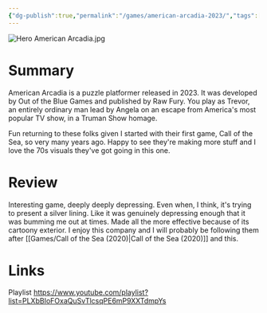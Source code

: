 ```yaml
---
{"dg-publish":true,"permalink":"/games/american-arcadia-2023/","tags":["LP"],"created":"2024-02-14","updated":"2024-08-05"}
---
```



![Hero American Arcadia.jpg](/img/user/Attachments/Hero%20American%20Arcadia.jpg)

# Summary

American Arcadia is a puzzle platformer released in 2023. It was developed by Out of the Blue Games and published by Raw Fury. You play as Trevor, an entirely ordinary man lead by Angela on an escape from America's most popular TV show, in a Truman Show homage.

Fun returning to these folks given I started with their first game, Call of the Sea, so very many years ago. Happy to see they're making more stuff and I love the 70s visuals they've got going in this one.

# Review

Interesting game, deeply deeply depressing. Even when, I think, it's trying to present a silver lining. Like it was genuinely depressing enough that it was bumming me out at times. Made all the more effective because of its cartoony exterior. I enjoy this company and I will probably be following them after [[Games/Call of the Sea (2020)\|Call of the Sea (2020)]] and this.

# Links

Playlist https://www.youtube.com/playlist?list=PLXbBIoFOxaQuSvTlcsqPE6mP9XXTdmpYs
